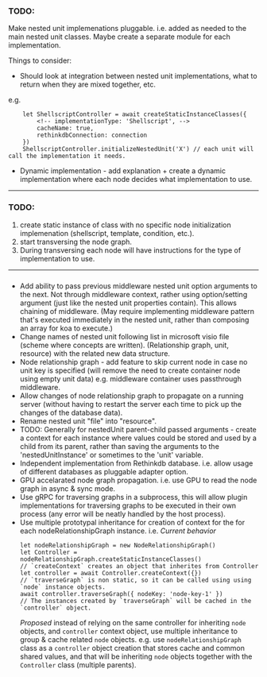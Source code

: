 ### TODO:
Make nested unit implemenations pluggable. i.e. added as needed to the main nested unit classes. Maybe create a separate module for each implementation.

Things to consider:
- Should look at integration between nested unit implementations, what to return when they are mixed together, etc.

e.g.
```
    let ShellscriptController = await createStaticInstanceClasses({
        <!-- implementationType: 'Shellscript', --> 
        cacheName: true, 
        rethinkdbConnection: connection
    })
    ShellscriptController.initializeNestedUnit('X') // each unit will call the implementation it needs.
```
- Dynamic implementation - add explanation + create a dynamic implementation where each node decides what implementation to use.
___
### TODO:
 1. create static instance of class with no specific node initialization implemenation (shellscript, template, condition, etc.).
 2. start transversing the node graph. 
 3. During transversing each node will have instructions for the type of implementation to use.
___
###
- Add ability to pass previous middleware nested unit option arguments to the next. Not through middleware context, rather using option/setting argument (just like the nested unit properties contain). This allows chaining of middleware. (May require implementing middleware pattern that's executed immediately in the nested unit, rather than composing an array for koa to execute.)
- Change names of nested unit following list in microsoft visio file (scheme where concepts are written). (Relationship graph, unit, resource) with the related new data structure.
- Node relationship graph - add feature to skip current node in case no unit key is specified (will remove the need to create container node using empty unit data) e.g. middleware container uses passthrough middleware.
- Allow changes of node relationship graph to propagate on a running server (without having to restart the server each time to pick up the changes of the database data).
- Rename nested unit "file" into "resource".
- TODO: Generally for nestedUnit parent-child passed arguments - create a context for each instance where values could be stored and used by a child from its parent, rather than saving the arguments to the 'nestedUnitInstance' or sometimes to the 'unit' variable.
- Independent implementation from Rethinkdb database. i.e. allow usage of different databases as pluggable adapter option.
- GPU accelarated node graph propagation. i.e. use GPU to read the node graph in async & sync mode.
- Use gRPC for traversing graphs in a subprocess, this will allow plugin implementations for traversing graphs to be executed in their own process (any error will be neatly handled by the host process).
- Use multiple prototypal inheritance for creation of context for the for each nodeRelationshipGraph instance. 
i.e. 
_Current behavior_
    ```
    let nodeRelationshipGraph = new NodeRelationshipGraph()
    let Controller = nodeRelationshipGraph.createStaticInstanceClasses()
    // `createContext` creates an object that inherites from Controller
    let controller = await Controller.createContext({})
    // `traverseGraph` is non static, so it can be called using using `node` instance objects. 
    await controller.traverseGraph({ nodeKey: 'node-key-1' })
    // The instances created by `traverseGraph` will be cached in the `controller` object. 
    ```
    _Proposed_
    instead of relying on the same controller for inheriting `node` objects, and `controller` context object, use multiple inheritance to group & cache related `node` objects. e.g. use `nodeRelationshipGraph` class as a `controller` object creation that stores cache and common shared values, and that will be inheriting `node` objects together with the `Controller` class (multiple parents).